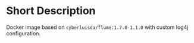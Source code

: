 # Short Description #

Docker image based on `cyberluisda/flume:1.7.0-1.1.0` with custom log4j configuration.
